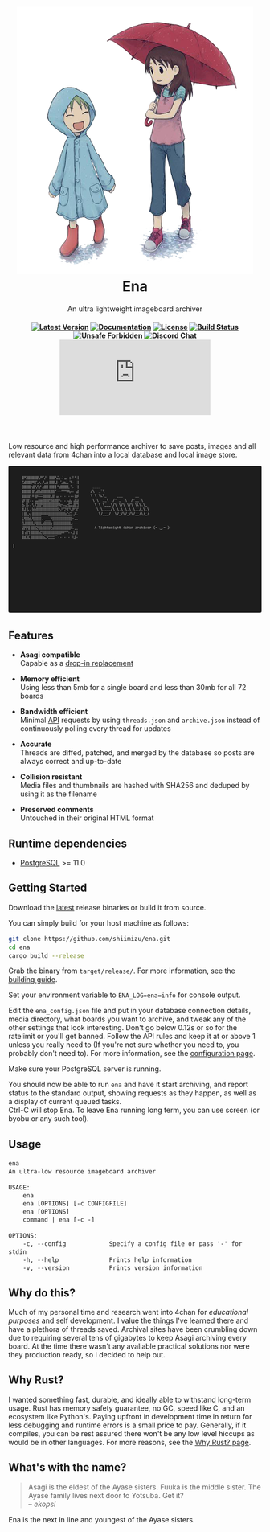 <h1 align="center"><img src="./img/yotsuba-and-ena.png" alt="Yotsuba&Ena!" width="470" /><br>
Ena</h1><p align="center">An ultra lightweight imageboard archiver</p><h4 align="center">
<div align="center">

[![Latest Version][latest-badge]][latest-link]
[![Documentation][doc-badge]][doc-url]
[![License][license-badge]][license-url]
[![Build Status][build-badge]][build-url]
[![Unsafe Forbidden][safety-badge]][safety-url]
[![Discord Chat][discord-chat-badge]][discord-chat-link]
[![Matrix Chat][matrix-chat-badge]][matrix-chat-link]

[repo-url]: https://github.com/shiimizu/ena
[latest-badge]: https://img.shields.io/github/v/release/shiimizu/ena?color=e68a91&style=flat-square
[latest-link]: https://github.com/shiimizu/ena/releases/latest
[license-badge]: https://img.shields.io/github/license/shiimizu/ena?color=blue&style=flat-square
[license-url]: LICENSE
[doc-badge]: https://img.shields.io/badge/docs-latest-orange.svg?style=flat-square
[doc-url]: https://shiimizu.github.io/ena.docs
[build-badge]: https://img.shields.io/github/workflow/status/shiimizu/ena/Rust?logo=github&style=flat-square
[build-url]: https://github.com/shiimizu/ena/actions?query=workflow%3ARust
[safety-badge]: https://img.shields.io/badge/unsafe-forbidden-green.svg?style=flat-square
[safety-url]: https://github.com/rust-secure-code/safety-dance/
[discord-chat-link]: https://discord.gg/phPHTEs
[discord-chat-badge]: https://img.shields.io/discord/134020776251752448?logo=discord&style=flat-square
[matrix-chat-link]: https://matrix.to/#/#bibanon-chat:matrix.org
[matrix-chat-badge]: https://img.shields.io/matrix/bibanon-chat:matrix.org?logo=matrix&style=flat-square
[scc-code-badge]: https://sloc.xyz/github/shiimizu/ena?category=code
[scc-cocomo-badge]: https://sloc.xyz/github/shiimizu/ena?category=cocomo

</div>

</h4>

<br>

Low resource and high performance archiver to save posts, images and all relevant data from 4chan into a local database and local image store.  

![Demo](./img/demo.gif)

## Features

* **Asagi compatible**<br>
 Capable as a [drop-in replacement](https://github.com/shiimizu/ena/wiki/Asagi)

* **Memory efficient**<br>
 Using less than 5mb for a single board and less than 30mb for all 72 boards
 
* **Bandwidth efficient**<br>
 Minimal [API](https://github.com/4chan/4chan-API) requests by using `threads.json` and `archive.json` instead of continuously polling every thread for updates
 
* **Accurate**<br>
 Threads are diffed, patched, and merged by the database so posts are always correct and up-to-date
    
* **Collision resistant**<br>
 Media files and thumbnails are hashed with SHA256 and deduped by using it as the filename
    
* **Preserved comments**<br>
 Untouched in their original HTML format

<!--
# Edge cases covered
* banned posts
* thread/post/file deletions
* massive threads consisting of thousands of posts
  -->

## Runtime dependencies
* [PostgreSQL](https://www.postgresql.org/download/) >= 11.0

## Getting Started
Download the [latest][latest-link] release binaries or build it from source.  

You can simply build for your host machine as follows:
```bash
git clone https://github.com/shiimizu/ena.git
cd ena
cargo build --release
```
Grab the binary from `target/release/`. For more information, see the [building guide](https://github.com/shiimizu/ena/wiki/Building).  

Set your environment variable to `ENA_LOG=ena=info` for console output. 

Edit the `ena_config.json` file and put in your database connection details, media directory, what boards you want to archive, and tweak any of the other settings that look interesting. Don't go below 0.12s or so for the ratelimit or you'll get banned. Follow the API rules and keep it at or above 1 unless you really need to (If you're not sure whether you need to, you probably don't need to). For more information, see the [configuration page](https://github.com/shiimizu/ena/wiki/Configuration).

Make sure your PostgreSQL server is running.  

You should now be able to run `ena` and have it start archiving, and report status to the standard output, showing requests as they happen, as well as a display of current queued tasks.  
Ctrl-C will stop Ena. To leave Ena running long term, you can use screen (or byobu or any such tool).

## Usage
```
ena
An ultra-low resource imageboard archiver

USAGE:
    ena
    ena [OPTIONS] [-c CONFIGFILE]
    ena [OPTIONS]
    command | ena [-c -]

OPTIONS:
    -c, --config            Specify a config file or pass '-' for stdin
    -h, --help              Prints help information
    -v, --version           Prints version information
```

## Why do this?
Much of my personal time and research went into 4chan for *educational purposes* and self development. I value the things I've learned there and have a plethora of threads saved. Archival sites have been crumbling down due to requiring several tens of gigabytes to keep Asagi archiving every board. At the time there wasn't any avaliable practical solutions nor were they production ready, so I decided to help out.

## Why Rust?
I wanted something fast, durable, and ideally able to withstand long-term usage. Rust has memory safety guarantee, no GC, speed like C, and an ecosystem like Python's. Paying upfront in development time in return for less debugging and runtime errors is a small price to pay. Generally, if it compiles, you can be rest assured there won't be any low level hiccups as would be in other languages. For more reasons, see the [Why Rust? page](https://github.com/shiimizu/ena/wiki/Why-Rust%3F).

## What's with the name?
> Asagi is the eldest of the Ayase sisters. Fuuka is the middle sister. The Ayase family lives next door to Yotsuba. Get it?  
> – *ekopsl*  

Ena is the next in line and youngest of the Ayase sisters.


